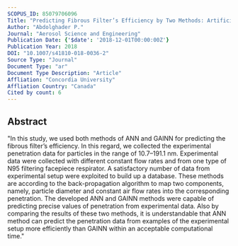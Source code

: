 ```yaml
---
SCOPUS_ID: 85079706096
Title: "Predicting Fibrous Filter’s Efficiency by Two Methods: Artificial Neural Network (ANN) and Integration of Genetic Algorithm and Artificial Neural Network (GAINN)"
Author: "Abdolghader P."
Journal: "Aerosol Science and Engineering"
Publication Date: {'$date': '2018-12-01T00:00:00Z'}
Publication Year: 2018
DOI: "10.1007/s41810-018-0036-2"
Source Type: "Journal"
Document Type: "ar"
Document Type Description: "Article"
Affliation: "Concordia University"
Affliation Country: "Canada"
Cited by count: 6
---
```


## Abstract
"In this study, we used both methods of ANN and GAINN for predicting the fibrous filter’s efficiency. In this regard, we collected the experimental penetration data for particles in the range of 10.7–191.1 nm. Experimental data were collected with different constant flow rates and from one type of N95 filtering facepiece respirator. A satisfactory number of data from experimental setup were exploited to build up a database. These methods are according to the back-propagation algorithm to map two components, namely, particle diameter and constant air flow rates into the corresponding penetration. The developed ANN and GAINN methods were capable of predicting precise values of penetration from experimental data. Also by comparing the results of these two methods, it is understandable that ANN method can predict the penetration data from examples of the experimental setup more efficiently than GAINN within an acceptable computational time."
